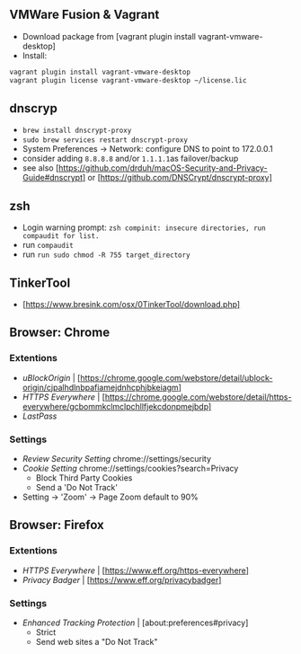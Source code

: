 
## VMWare Fusion & Vagrant
* Download package from [vagrant plugin install vagrant-vmware-desktop]
* Install:
```sh
vagrant plugin install vagrant-vmware-desktop
vagrant plugin license vagrant-vmware-desktop ~/license.lic
```


## dnscryp
* `brew install dnscrypt-proxy`
* `sudo brew services restart dnscrypt-proxy`
* System Preferences -> Network: configure DNS to point to 172.0.0.1
* consider adding `8.8.8.8` and/or `1.1.1.1`as failover/backup
* see also [https://github.com/drduh/macOS-Security-and-Privacy-Guide#dnscrypt] or [https://github.com/DNSCrypt/dnscrypt-proxy]

## zsh
* Login warning prompt: `zsh compinit: insecure directories, run compaudit for list.`
* run `compaudit`
* run `run sudo chmod -R 755 target_directory`

## TinkerTool
* [https://www.bresink.com/osx/0TinkerTool/download.php]

## Browser: Chrome
### Extentions
* _uBlockOrigin_ | [https://chrome.google.com/webstore/detail/ublock-origin/cjpalhdlnbpafiamejdnhcphjbkeiagm]
* _HTTPS Everywhere_ | [https://chrome.google.com/webstore/detail/https-everywhere/gcbommkclmclpchllfjekcdonpmejbdp]
* _LastPass_ 

### Settings

* _Review Security Setting_ chrome://settings/security
* _Cookie Setting_ chrome://settings/cookies?search=Privacy
	* Block Third Party Cookies
	* Send a 'Do Not Track'
* Setting -> 'Zoom' -> Page Zoom default to 90%

## Browser: Firefox

### Extentions
* _HTTPS Everywhere_ | [https://www.eff.org/https-everywhere]
* _Privacy Badger_ | [https://www.eff.org/privacybadger]

### Settings
* _Enhanced Tracking Protection_ | [about:preferences#privacy]
	* Strict
	* Send web sites a "Do Not Track" 

